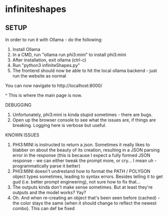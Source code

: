 # infiniteshapes

## SETUP

In order to run it with Ollama - do the following:
1. Install Ollama
2. In a CMD, run "ollama run phi3:mini" to install phi3:mini
3. After installation, exit ollama (ctrl-c)
4. Run "python3 infiniteShapes.py"
5. The frontend should now be able to hit the local ollama backend - just run the website as normal

You can now navigate to
http://localhost:8000/

^ This is where the main page is now.

DEBUGGING
1. Unfortunately, phi3:mini is kinda stupid sometimes - there are bugs.
2. Open up the browser console to see what the issues are, if things are breaking. Logging here is verbose but useful.

KNOWN ISSUES
1. PHI3:MINI is instructed to return a json. Sometimes it really likes to blabber on about the beauty of its creation, resulting in a JSON parsing error in the response
(this is because I expect a fully formed JSON response - we can either tweak the prompt more, or cry... I mean uh - programmatically parse it better)
2. PHI3:MINI doesn't undrestand how to format the PATH / POLYGON object types sometimes, leading to syntax errors. Besides telling it to get gud (i.e. better prompt engineering), not sure how to fix that...
3. The outputs kinda don't make sense sometimes. But at least they're outputs and the model works? Yay?
4. Oh. And when re-creating an object that's been seen before (cached) - the color stays the same (when it should change to reflect the newest combo). This can def be fixed